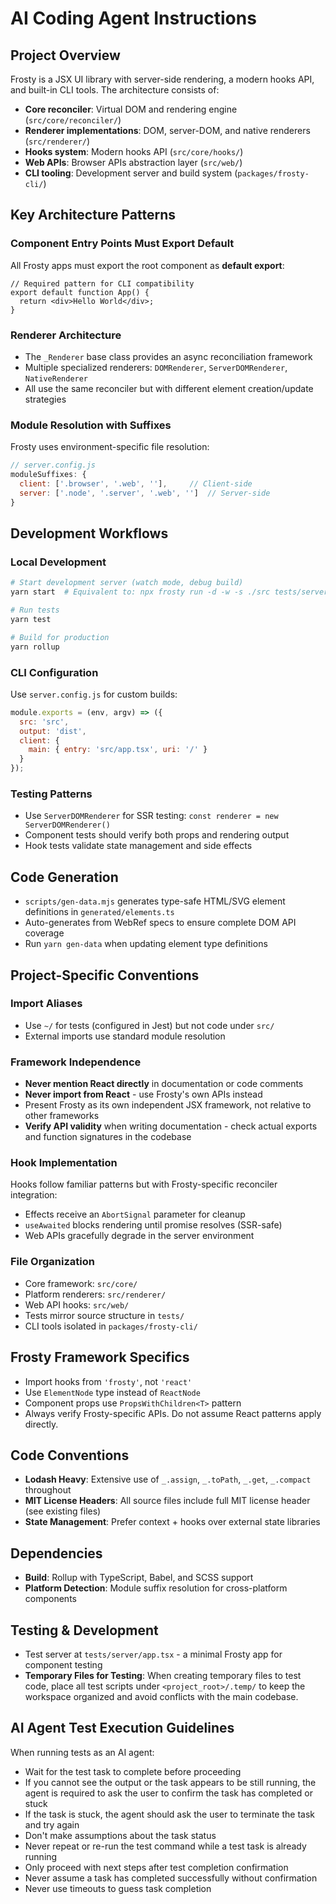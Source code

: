 # AI Coding Agent Instructions

## Project Overview
Frosty is a JSX UI library with server-side rendering, a modern hooks API, and built-in CLI tools. The architecture consists of:

- **Core reconciler**: Virtual DOM and rendering engine (`src/core/reconciler/`)
- **Renderer implementations**: DOM, server-DOM, and native renderers (`src/renderer/`)
- **Hooks system**: Modern hooks API (`src/core/hooks/`)
- **Web APIs**: Browser APIs abstraction layer (`src/web/`)
- **CLI tooling**: Development server and build system (`packages/frosty-cli/`)

## Key Architecture Patterns

### Component Entry Points Must Export Default
All Frosty apps must export the root component as **default export**:
```tsx
// Required pattern for CLI compatibility
export default function App() {
  return <div>Hello World</div>;
}
```

### Renderer Architecture
- The `_Renderer` base class provides an async reconciliation framework
- Multiple specialized renderers: `DOMRenderer`, `ServerDOMRenderer`, `NativeRenderer`
- All use the same reconciler but with different element creation/update strategies

### Module Resolution with Suffixes
Frosty uses environment-specific file resolution:
```js
// server.config.js
moduleSuffixes: {
  client: ['.browser', '.web', ''],     // Client-side
  server: ['.node', '.server', '.web', '']  // Server-side
}
```

## Development Workflows

### Local Development
```bash
# Start development server (watch mode, debug build)
yarn start  # Equivalent to: npx frosty run -d -w -s ./src tests/server/app.tsx

# Run tests
yarn test

# Build for production
yarn rollup
```

### CLI Configuration
Use `server.config.js` for custom builds:
```js
module.exports = (env, argv) => ({
  src: 'src',
  output: 'dist',
  client: {
    main: { entry: 'src/app.tsx', uri: '/' }
  }
});
```

### Testing Patterns
- Use `ServerDOMRenderer` for SSR testing: `const renderer = new ServerDOMRenderer()`
- Component tests should verify both props and rendering output
- Hook tests validate state management and side effects

## Code Generation
- `scripts/gen-data.mjs` generates type-safe HTML/SVG element definitions in `generated/elements.ts`
- Auto-generates from WebRef specs to ensure complete DOM API coverage
- Run `yarn gen-data` when updating element type definitions

## Project-Specific Conventions

### Import Aliases
- Use `~/` for tests (configured in Jest) but not code under `src/`
- External imports use standard module resolution

### Framework Independence
- **Never mention React directly** in documentation or code comments
- **Never import from React** - use Frosty's own APIs instead
- Present Frosty as its own independent JSX framework, not relative to other frameworks
- **Verify API validity** when writing documentation - check actual exports and function signatures in the codebase

### Hook Implementation
Hooks follow familiar patterns but with Frosty-specific reconciler integration:
- Effects receive an `AbortSignal` parameter for cleanup
- `useAwaited` blocks rendering until promise resolves (SSR-safe)
- Web APIs gracefully degrade in the server environment

### File Organization
- Core framework: `src/core/`
- Platform renderers: `src/renderer/`
- Web API hooks: `src/web/`
- Tests mirror source structure in `tests/`
- CLI tools isolated in `packages/frosty-cli/`

## Frosty Framework Specifics
- Import hooks from `'frosty'`, not `'react'`
- Use `ElementNode` type instead of `ReactNode`
- Component props use `PropsWithChildren<T>` pattern
- Always verify Frosty-specific APIs. Do not assume React patterns apply directly.

## Code Conventions
- **Lodash Heavy**: Extensive use of `_.assign`, `_.toPath`, `_.get`, `_.compact` throughout
- **MIT License Headers**: All source files include full MIT license header (see existing files)
- **State Management**: Prefer context + hooks over external state libraries

## Dependencies
- **Build**: Rollup with TypeScript, Babel, and SCSS support
- **Platform Detection**: Module suffix resolution for cross-platform components

## Testing & Development
- Test server at `tests/server/app.tsx` - a minimal Frosty app for component testing
- **Temporary Files for Testing**: When creating temporary files to test code, place all test scripts under `<project_root>/.temp/` to keep the workspace organized and avoid conflicts with the main codebase.

## AI Agent Test Execution Guidelines
When running tests as an AI agent:
- Wait for the test task to complete before proceeding
- If you cannot see the output or the task appears to be still running, the agent is required to ask the user to confirm the task has completed or stuck
- If the task is stuck, the agent should ask the user to terminate the task and try again
- Don't make assumptions about the task status
- Never repeat or re-run the test command while a test task is already running
- Only proceed with next steps after test completion confirmation
- Never assume a task has completed successfully without confirmation
- Never use timeouts to guess task completion